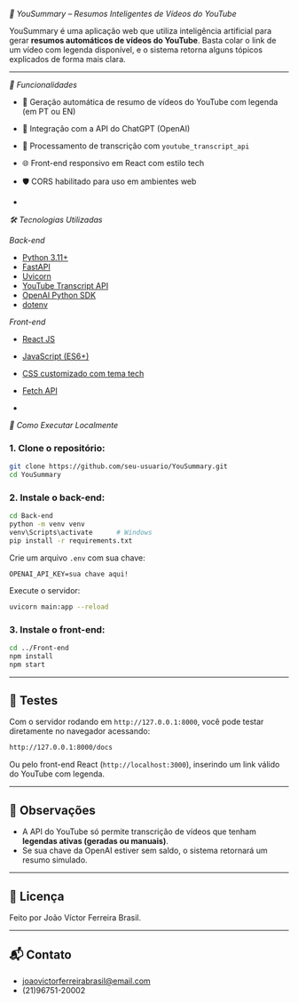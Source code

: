 *🧠 YouSummary – Resumos Inteligentes de Vídeos do YouTube*

YouSummary é uma aplicação web que utiliza inteligência artificial para gerar **resumos automáticos de vídeos do YouTube**. Basta colar o link de um vídeo com legenda disponível, e o sistema retorna alguns tópicos explicados de forma mais clara.

---

*🚀 Funcionalidades*

- 🧾 Geração automática de resumo de vídeos do YouTube com legenda (em PT ou EN)
- 🤖 Integração com a API do ChatGPT (OpenAI)
- 🧠 Processamento de transcrição com `youtube_transcript_api`
- 🌐 Front-end responsivo em React com estilo tech
- 🛡️ CORS habilitado para uso em ambientes web

-

*🛠️ Tecnologias Utilizadas*

*Back-end*
- [Python 3.11+](https://www.python.org/)
- [FastAPI](https://fastapi.tiangolo.com/)
- [Uvicorn](https://www.uvicorn.org/)
- [YouTube Transcript API](https://pypi.org/project/youtube-transcript-api/)
- [OpenAI Python SDK](https://pypi.org/project/openai/)
- [dotenv](https://pypi.org/project/python-dotenv/)

*Front-end*
- [React JS](https://reactjs.org/)
- [JavaScript (ES6+)](https://developer.mozilla.org/en-US/docs/Web/JavaScript)
- [CSS customizado com tema tech](#)
- [Fetch API](https://developer.mozilla.org/en-US/docs/Web/API/Fetch_API)

-

*🔧 Como Executar Localmente*

### 1. Clone o repositório:
```bash
git clone https://github.com/seu-usuario/YouSummary.git
cd YouSummary
```

### 2. Instale o back-end:
```bash
cd Back-end
python -m venv venv
venv\Scripts\activate      # Windows
pip install -r requirements.txt
```

Crie um arquivo `.env` com sua chave:
```env
OPENAI_API_KEY=sua chave aqui!
```

Execute o servidor:
```bash
uvicorn main:app --reload
```

### 3. Instale o front-end:
```bash
cd ../Front-end
npm install
npm start
```

---

## 🧪 Testes

Com o servidor rodando em `http://127.0.0.1:8000`, você pode testar diretamente no navegador acessando:

```bash
http://127.0.0.1:8000/docs
```

Ou pelo front-end React (`http://localhost:3000`), inserindo um link válido do YouTube com legenda.

---

## 📌 Observações

- A API do YouTube só permite transcrição de vídeos que tenham **legendas ativas (geradas ou manuais)**.
- Se sua chave da OpenAI estiver sem saldo, o sistema retornará um resumo simulado.
---

## 📄 Licença

Feito por João Víctor Ferreira Brasil.

---

## 📬 Contato

- joaovictorferreirabrasil@email.com
- (21)96751-20002
